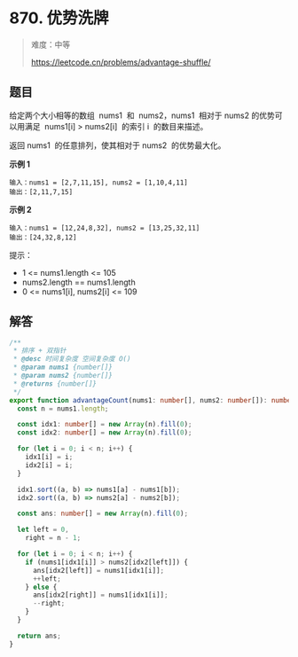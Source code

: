 # 870. 优势洗牌

> 难度：中等
>
> https://leetcode.cn/problems/advantage-shuffle/

## 题目

给定两个大小相等的数组  nums1  和  nums2，nums1  相对于 nums2 的优势可以用满足  nums1[i] > nums2[i]  的索引 i  的数目来描述。

返回 nums1  的任意排列，使其相对于 nums2  的优势最大化。

**示例 1**

```
输入：nums1 = [2,7,11,15], nums2 = [1,10,4,11]
输出：[2,11,7,15]
```

**示例 2**

```
输入：nums1 = [12,24,8,32], nums2 = [13,25,32,11]
输出：[24,32,8,12]
```

提示：

- 1 <= nums1.length <= 105
- nums2.length == nums1.length
- 0 <= nums1[i], nums2[i] <= 109

## 解答

```typescript
/**
 * 排序 + 双指针
 * @desc 时间复杂度 空间复杂度 O()
 * @param nums1 {number[]}
 * @param nums2 {number[]}
 * @returns {number[]}
 */
export function advantageCount(nums1: number[], nums2: number[]): number[] {
  const n = nums1.length;

  const idx1: number[] = new Array(n).fill(0);
  const idx2: number[] = new Array(n).fill(0);

  for (let i = 0; i < n; i++) {
    idx1[i] = i;
    idx2[i] = i;
  }

  idx1.sort((a, b) => nums1[a] - nums1[b]);
  idx2.sort((a, b) => nums2[a] - nums2[b]);

  const ans: number[] = new Array(n).fill(0);

  let left = 0,
    right = n - 1;

  for (let i = 0; i < n; i++) {
    if (nums1[idx1[i]] > nums2[idx2[left]]) {
      ans[idx2[left]] = nums1[idx1[i]];
      ++left;
    } else {
      ans[idx2[right]] = nums1[idx1[i]];
      --right;
    }
  }

  return ans;
}
```
